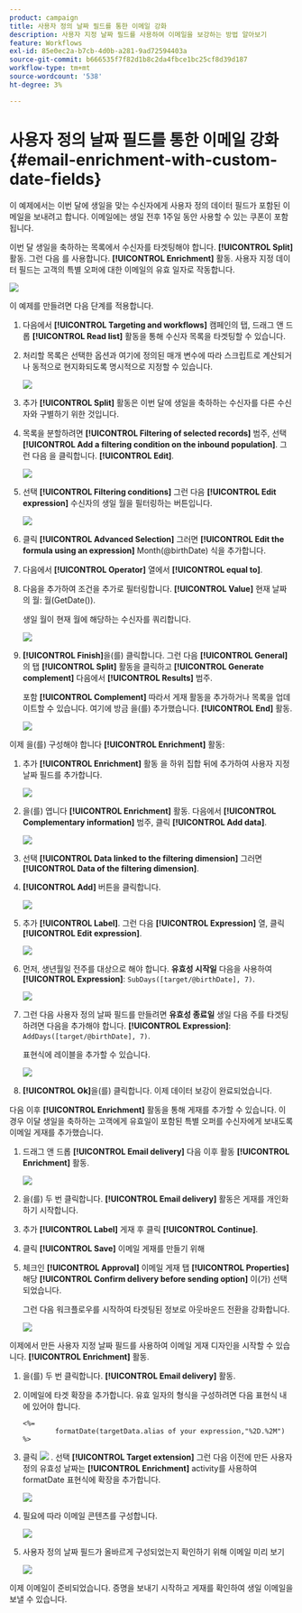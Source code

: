```yaml
---
product: campaign
title: 사용자 정의 날짜 필드를 통한 이메일 강화
description: 사용자 지정 날짜 필드를 사용하여 이메일을 보강하는 방법 알아보기
feature: Workflows
exl-id: 85e0ec2a-b7cb-4d0b-a281-9ad72594403a
source-git-commit: b666535f7f82d1b8c2da4fbce1bc25cf8d39d187
workflow-type: tm+mt
source-wordcount: '538'
ht-degree: 3%

---
```


# 사용자 정의 날짜 필드를 통한 이메일 강화{#email-enrichment-with-custom-date-fields}



이 예제에서는 이번 달에 생일을 맞는 수신자에게 사용자 정의 데이터 필드가 포함된 이메일을 보내려고 합니다. 이메일에는 생일 전후 1주일 동안 사용할 수 있는 쿠폰이 포함됩니다.

이번 달 생일을 축하하는 목록에서 수신자를 타겟팅해야 합니다. **[!UICONTROL Split]** 활동. 그런 다음 를 사용합니다. **[!UICONTROL Enrichment]** 활동. 사용자 지정 데이터 필드는 고객의 특별 오퍼에 대한 이메일의 유효 일자로 작동합니다.

![](assets/uc_enrichment.png)

이 예제를 만들려면 다음 단계를 적용합니다.

1. 다음에서 **[!UICONTROL Targeting and workflows]** 캠페인의 탭, 드래그 앤 드롭 **[!UICONTROL Read list]** 활동을 통해 수신자 목록을 타겟팅할 수 있습니다.
1. 처리할 목록은 선택한 옵션과 여기에 정의된 매개 변수에 따라 스크립트로 계산되거나 동적으로 현지화되도록 명시적으로 지정할 수 있습니다.

   ![](assets/uc_enrichment_1.png)

1. 추가 **[!UICONTROL Split]** 활동은 이번 달에 생일을 축하하는 수신자를 다른 수신자와 구별하기 위한 것입니다.
1. 목록을 분할하려면 **[!UICONTROL Filtering of selected records]** 범주, 선택 **[!UICONTROL Add a filtering condition on the inbound population]**. 그런 다음 을 클릭합니다. **[!UICONTROL Edit]**.

   ![](assets/uc_enrichment_2.png)

1. 선택 **[!UICONTROL Filtering conditions]** 그런 다음 **[!UICONTROL Edit expression]** 수신자의 생일 월을 필터링하는 버튼입니다.

   ![](assets/uc_enrichment_3.png)

1. 클릭 **[!UICONTROL Advanced Selection]** 그러면 **[!UICONTROL Edit the formula using an expression]** Month(@birthDate) 식을 추가합니다.
1. 다음에서 **[!UICONTROL Operator]** 열에서 **[!UICONTROL equal to]**.
1. 다음을 추가하여 조건을 추가로 필터링합니다. **[!UICONTROL Value]** 현재 날짜의 월: 월(GetDate()).

   생일 월이 현재 월에 해당하는 수신자를 쿼리합니다.

   ![](assets/uc_enrichment_4.png)

1. **[!UICONTROL Finish]**&#x200B;을(를) 클릭합니다. 그런 다음 **[!UICONTROL General]** 의 탭 **[!UICONTROL Split]** 활동을 클릭하고 **[!UICONTROL Generate complement]** 다음에서 **[!UICONTROL Results]** 범주.

   포함 **[!UICONTROL Complement]** 따라서 게재 활동을 추가하거나 목록을 업데이트할 수 있습니다. 여기에 방금 을(를) 추가했습니다. **[!UICONTROL End]** 활동.

   ![](assets/uc_enrichment_6.png)

이제 을(를) 구성해야 합니다 **[!UICONTROL Enrichment]** 활동:

1. 추가 **[!UICONTROL Enrichment]** 활동 을 하위 집합 뒤에 추가하여 사용자 지정 날짜 필드를 추가합니다.

   ![](assets/uc_enrichment_7.png)

1. 을(를) 엽니다 **[!UICONTROL Enrichment]** 활동. 다음에서 **[!UICONTROL Complementary information]** 범주, 클릭 **[!UICONTROL Add data]**.

   ![](assets/uc_enrichment_8.png)

1. 선택 **[!UICONTROL Data linked to the filtering dimension]** 그러면 **[!UICONTROL Data of the filtering dimension]**.
1. **[!UICONTROL Add]** 버튼을 클릭합니다.

   ![](assets/uc_enrichment_9.png)

1. 추가 **[!UICONTROL Label]**. 그런 다음 **[!UICONTROL Expression]** 열, 클릭 **[!UICONTROL Edit expression]**.

   ![](assets/uc_enrichment_10.png)

1. 먼저, 생년월일 전주를 대상으로 해야 합니다. **유효성 시작일** 다음을 사용하여 **[!UICONTROL Expression]**: `SubDays([target/@birthDate], 7)`.

   ![](assets/uc_enrichment_11.png)

1. 그런 다음 사용자 정의 날짜 필드를 만들려면 **유효성 종료일** 생일 다음 주를 타겟팅하려면 다음을 추가해야 합니다. **[!UICONTROL Expression]**: `AddDays([target/@birthDate], 7)`.

   표현식에 레이블을 추가할 수 있습니다.

   ![](assets/uc_enrichment_12.png)

1. **[!UICONTROL Ok]**&#x200B;을(를) 클릭합니다. 이제 데이터 보강이 완료되었습니다.

다음 이후 **[!UICONTROL Enrichment]** 활동을 통해 게재를 추가할 수 있습니다. 이 경우 이달 생일을 축하하는 고객에게 유효일이 포함된 특별 오퍼를 수신자에게 보내도록 이메일 게재를 추가했습니다.

1. 드래그 앤 드롭 **[!UICONTROL Email delivery]** 다음 이후 활동 **[!UICONTROL Enrichment]** 활동.

   ![](assets/uc_enrichment_15.png)

1. 을(를) 두 번 클릭합니다. **[!UICONTROL Email delivery]** 활동은 게재를 개인화하기 시작합니다.
1. 추가 **[!UICONTROL Label]** 게재 후 클릭 **[!UICONTROL Continue]**.
1. 클릭 **[!UICONTROL Save]** 이메일 게재를 만들기 위해
1. 체크인 **[!UICONTROL Approval]** 이메일 게재 탭 **[!UICONTROL Properties]** 해당 **[!UICONTROL Confirm delivery before sending option]** 이(가) 선택되었습니다.

   그런 다음 워크플로우를 시작하여 타겟팅된 정보로 아웃바운드 전환을 강화합니다.

   ![](assets/uc_enrichment_18.png)

이제에서 만든 사용자 지정 날짜 필드를 사용하여 이메일 게재 디자인을 시작할 수 있습니다. **[!UICONTROL Enrichment]** 활동.

1. 을(를) 두 번 클릭합니다. **[!UICONTROL Email delivery]** 활동.
1. 이메일에 타겟 확장을 추가합니다. 유효 일자의 형식을 구성하려면 다음 표현식 내에 있어야 합니다.

   ```
   <%=
           formatDate(targetData.alias of your expression,"%2D.%2M")  %>
   ```

1. 클릭 ![](assets/uc_enrichment_16.png) . 선택 **[!UICONTROL Target extension]** 그런 다음 이전에 만든 사용자 정의 유효성 날짜는 **[!UICONTROL Enrichment]** activity를 사용하여 formatDate 표현식에 확장을 추가합니다.

   ![](assets/uc_enrichment_19.png)

1. 필요에 따라 이메일 콘텐츠를 구성합니다.

   ![](assets/uc_enrichment_17.png)

1. 사용자 정의 날짜 필드가 올바르게 구성되었는지 확인하기 위해 이메일 미리 보기

   ![](assets/uc_enrichment_20.png)

이제 이메일이 준비되었습니다. 증명을 보내기 시작하고 게재를 확인하여 생일 이메일을 보낼 수 있습니다.
